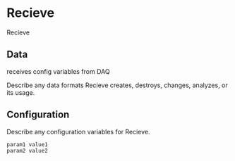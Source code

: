 # Recieve

Recieve

## Data

receives config variables from DAQ


Describe any data formats Recieve creates, destroys, changes, analyzes, or its usage.




## Configuration

Describe any configuration variables for Recieve.

```
param1 value1
param2 value2
```
